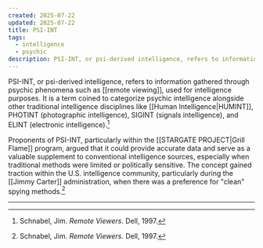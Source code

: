 ```yaml
---
created: 2025-07-22
updated: 2025-07-22
title: PSI-INT
tags:
  - intelligence
  - psychic
description: PSI-INT, or psi-derived intelligence, refers to information gathered through psychic phenomena such as remote viewing, used for intelligence purposes.
---
```

PSI-INT, or psi-derived intelligence, refers to information gathered through psychic phenomena such as [[remote viewing]], used for intelligence purposes. It is a term coined to categorize psychic intelligence alongside other traditional intelligence disciplines like [[Human Intelligence|HUMINT]], PHOTINT (photographic intelligence), SIGINT (signals intelligence), and ELINT (electronic intelligence).[^1]

Proponents of PSI-INT, particularly within the [[STARGATE PROJECT|Grill Flame]] program, argued that it could provide accurate data and serve as a valuable supplement to conventional intelligence sources, especially when traditional methods were limited or politically sensitive. The concept gained traction within the U.S. intelligence community, particularly during the [[Jimmy Carter]] administration, when there was a preference for "clean" spying methods.[^1]

---

[^1]: Schnabel, Jim. *Remote Viewers*. Dell, 1997.